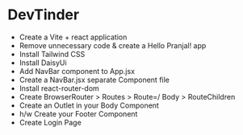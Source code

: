 # DevTinder

- Create a Vite + react application
- Remove unnecessary code & create a Hello Pranjal! app
- Install Tailwind CSS
- Install DaisyUi
- Add NavBar component to App.jsx
- Create a NavBar.jsx separate Component file
- Install react-router-dom
- Create BrowserRouter > Routes > Route=/ Body > RouteChildren
- Create an Outlet in your Body Component
- h/w Create your Footer Component
- Create Login Page
